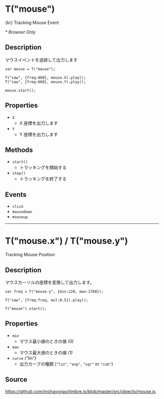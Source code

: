 T("mouse")
==========
{kr} Tracking Mouse Event

_* Browser Only_

## Description ##
マウスイベントを追跡して出力します

```timbre
var mouse = T("mouse");

T("saw", {freq:880}, mouse.X).play();
T("saw", {freq:660}, mouse.Y).play();

mouse.start();
```

## Properties ##
- `X`
  - X 座標を出力します
- `Y`
  - Y 座標を出力します
  
## Methods ##
- `start()`
  - トラッキングを開始する
- `stop()`
  - トラッキングを終了する

## Events ##
- `click`
- `mousedown`
- `mouseup`

- - -

# T("mouse.x") / T("mouse.y")
Tracking Mouse Position

## Description ##
マウスカーソルの座標を変換して出力します。

```timbre
var freq = T("mouse.y", {min:220, max:1760});

T("saw", {freq:freq, mul:0.5}).play();

T("mouse").start();
```

## Properties ##
- `min`  
  - マウス最小値のときの値 _(0)_
- `max`  
  - マウス最大値のときの値 _(1)_
- `curve` _("lin")_
  - 出力カーブの種類 (`"lin"`, `"exp"`, `"sqr"` or `"cub"`)

## Source ##
https://github.com/mohayonao/timbre.js/blob/master/src/objects/mouse.js
